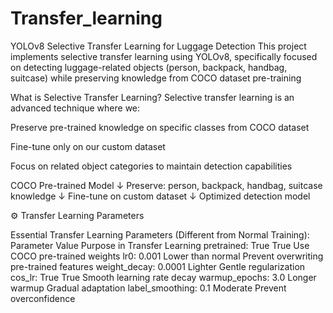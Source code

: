 # Transfer_learning

YOLOv8 Selective Transfer Learning for Luggage Detection
This project implements selective transfer learning using YOLOv8, specifically focused on detecting luggage-related objects (person, backpack, handbag, suitcase) while preserving knowledge from COCO dataset pre-training

What is Selective Transfer Learning?
Selective transfer learning is an advanced technique where we:

Preserve pre-trained knowledge on specific classes from COCO dataset

Fine-tune only on our custom dataset

Focus on related object categories to maintain detection capabilities



COCO Pre-trained Model
        ↓
Preserve: person, backpack, handbag, suitcase knowledge
        ↓
Fine-tune on custom dataset
        ↓
Optimized detection model


⚙️ Transfer Learning Parameters

  Essential Transfer Learning Parameters (Different from Normal Training):
  Parameter	Value	Purpose in Transfer Learning
  pretrained: True	True	Use COCO pre-trained weights
  lr0: 0.001	Lower than normal	Prevent overwriting pre-trained features
  weight_decay: 0.0001	Lighter	Gentle regularization
  cos_lr: True	True	Smooth learning rate decay
  warmup_epochs: 3.0	Longer warmup	Gradual adaptation
  label_smoothing: 0.1	Moderate	Prevent overconfidence
